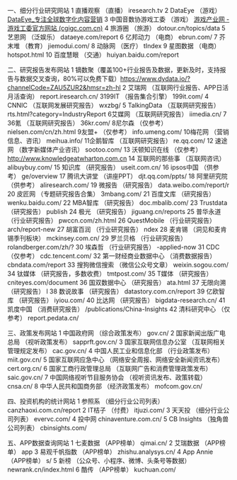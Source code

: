 一、细分行业研究网站
1 直播观察 （直播） iresearch.tv
2 DataEye （游戏） [DataEye_专注全球数字化内容营销](https://www.dataeye.com/)
3 中国音数协游戏工委 （游戏） [游戏产业网 - 游戏工委官方网站 (cgigc.com.cn)](https://www.cgigc.com.cn/)
4 旅游圈 （旅游） dotour.cn/topics/data
5 艺恩网 （泛娱乐） dataeye.com/report
6 亿邦动力 （电商） ebrun.com/
7 芥末堆 （教育） jiemodui.com/
8 动脉网 （医疗） tIndex
9 星图数据 （电商） hotspot.html
10 百度慧眼 （交通） huiyan.baidu.com/report

二、研究报告发布网站
1 镝数聚（覆盖100+行业报告及数据，更新及时，支持报告与数据交叉查询，80%可以免费下载）https://www.dydata.io/?channelCode=ZAU5ZUR2&hmsr=zh-hl
2 艾瑞网 （互联网行业报告、APP日活月活查询） report.iresearch.cn/
3199IT （报告集合引擎） 199it.com/
4 CNNIC （互联网发展研究报告） wxzbg/
5 TalkingData （互联网研究报告） rts.html?category=IndustryReport
6艾媒网 （互联网研究报告） iimedia.cn/
7 36氪 （互联网研究报告） 36kr.com/
8尼尔森 （仅参考） nielsen.com/cn/zh.html
9友盟+ （仅参考） info.umeng.com/
10梅花网 （营销信息、咨讯） meihua.info/
11企鹅智库 （互联网研究报告） re.qq.com/
12 速途网 （数字新媒体产业咨讯） sootoo.com/
13 沃顿知识在线 （仅参考） http://www.knowledgeatwharton.com.cn
14 互联网的那些事 （互联网咨讯） alibuybuy.com/
15 知识库 （研究报告） useit.com.cn/
16 ipsos中国 （供参考） ge/overview
17 腾讯大讲堂 （讲座PPT） djt.qq.com/ppts/
18 阿里研究院 （供参考） aliresearch.com/
19 微报告 （研究报告） data.weibo.com/report/r
20 皮匠网 （专题研究报告合集） 3mbang.com/
21 百度文库 （研究报告） wenku.baidu.com/
22 MBA智库 （研究报告） doc.mbalib.com/
23 Trustdata （研究报告） publish
24 极光 （研究报告） jiguang.cn/reports
25 普华永道 （行业研究报告） pwccn.com/zh.html
26 QuestMobile （行业研究报告） arch/report-new
27 胡富百润 （行业研究报告） ndex
28 麦肯锡 （洞见和麦肯锡季刊板块） mckinsey.com.cn/
29 罗兰贝格 （行业研究报告） rolandberger.com/zh/?
30 埃森哲 （行业研究报告） -applied-now
31 CDC （仅参考） cdc.tencent.com/
32 第一财经商业数据中心 （消费数据报告） cbndata.com/report
33 搜狗微信搜索 （微信公众号文章） weixin.sogou.com/
34 钛媒体 （研究报告，多数收费） tmtpost.com/
35 T媒体 （研究报告） cniteyes.com/document
36 国双数据中心 （研究报告） ata.html
37 无限向溯 （研究报告） l
38 数说故事 （研究报告） datastory.com.cn/report
39 亿欧智库 （研究报告） iyiou.com/
40 比达网 （研究报告） bigdata-research.cn/
41 凯度中国 （消费研究报告） /publications/China-Insights
42 清科研究中心 （仅参考） report.pedata.cn/

三、政策发布网站
1 中国政府网 （综合政策发布） gov.cn/
2 国家新闻出版广电总局 （视听政策发布） sapprft.gov.cn/
3 国家互联网信息办公室 （互联网相关管理规定发布） cac.gov.cn/
4 中国人民工业和信息化部 （行业政策发布） miit.gov.cn/
5 国家互联网应急中心 （网络安全周报、网络安全新闻资讯发布） cert.org.cn/
6 国家工商行政管理总局 （互联网广告和消费管理政策发布） saic.gov.cn/
7 中国网络视听节目服务协会 （视听资讯发布、政策转载） cnsa.cn/
8 中华人民共和国商务部 （经济政策发布） mofcom.gov.cn/

四、投资机构的统计网站
1 参照系 （细分行业公司列表） canzhaoxi.com.cn/report
2 IT桔子 （付费） itjuzi.com/
3 天天投 （细分行业公司列表） evervc.com/
4 投中网 chinaventure.com.cn/
5 CB Insights （独角兽公司列表） cbinsights.com/

五、APP数据查询网站
1 七麦数据 （APP榜单） qimai.cn/
2 艾瑞数据 （APP榜单） app
3 易观千帆指数 （APP榜单） zhishu.analysys.cn/
4 App Annie （APP榜单） s/
5 新榜 （公众号、小程序、微博、头条号等数据） newrank.cn/index.html
6 酷传 （APP榜单） kuchuan.com/